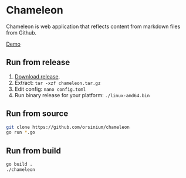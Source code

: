 # Chameleon

Chameleon is web application that reflects content from markdown files from Github.

[Demo](https://articles.life4web.ru/)

## Run from release

1. [Download release](https://github.com/orsinium/chameleon/releases).
2. Extract: `tar -xzf chameleon.tar.gz`
3. Edit config: `nano config.toml`
4. Run binary release for your platform: `./linux-amd64.bin`

## Run from source

```bash
git clone https://github.com/orsinium/chameleon
go run *.go
```

## Run from build

```bash
go build .
./chameleon
```
